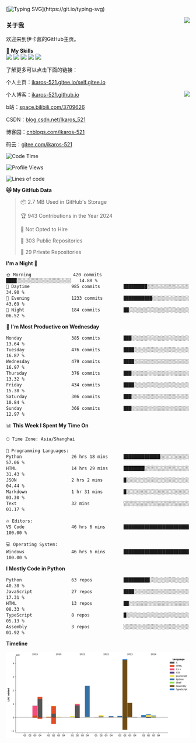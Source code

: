 [![Typing SVG](https://readme-typing-svg.herokuapp.com?size=25&duration=3000&color=8C43EA&vCenter=true&width=200&height=40&lines=Hi+Welcome+%F0%9F%91%8B%F0%9F%8F%BB;I'm+Love丶伊卡洛斯~~)](https://git.io/typing-svg)

<a href="#">
  <img align="right" src="https://github-readme-stats.vercel.app/api?username=Ikaros-521&count_private=true&show_icons=true&bg_color=15,f2f7fd,E0EAFC" />
</a>

### 关于我

欢迎来到伊卡酱的GitHub主页。

🌟 **My Skills**  
![](https://img.shields.io/badge/-C-A8B9CC?style=flat-square&logo=C&logoColor=fff)
![](https://img.shields.io/badge/-Python-3776AB?style=flat-square&logo=Python&logoColor=fff)
![](https://img.shields.io/badge/-JavaScript-F7DF1E?style=flat-square&logo=JavaScript&logoColor=fff)
![](https://img.shields.io/badge/-C++-00599C?style=flat-square&logo=Cpp&logoColor=fff)
![](https://img.shields.io/badge/-Linux-000000?style=flat-square&logo=Linux&logoColor=fff)

了解更多可以点击下面的链接：  

个人主页：[ikaros-521.gitee.io/self.gitee.io](https://ikaros-521.gitee.io/self.gitee.io/)  

<img align='right' src="https://github.com/Ikaros-521/Ikaros-521/assets/40910637/3a5e50bc-91dc-4aa5-b7a0-8b27ad1c2b33" height="330">

个人博客：[ikaros-521.github.io](https://ikaros-521.github.io/)  

b站：[space.bilibili.com/3709626](https://space.bilibili.com/3709626)  

CSDN：[blog.csdn.net/Ikaros_521](https://blog.csdn.net/Ikaros_521)  

博客园：[cnblogs.com/ikaros-521](https://www.cnblogs.com/ikaros-521)  

码云：[gitee.com/ikaros-521](https://gitee.com/ikaros-521)  


<!--START_SECTION:waka-->
![Code Time](http://img.shields.io/badge/Code%20Time-1%2C781%20hrs%2037%20mins-blue)

![Profile Views](http://img.shields.io/badge/Profile%20Views-12-blue)

![Lines of code](https://img.shields.io/badge/From%20Hello%20World%20I%27ve%20Written-13.0%20million%20lines%20of%20code-blue)

**🐱 My GitHub Data** 

> 📦 2.7 MB Used in GitHub's Storage 
 > 
> 🏆 943 Contributions in the Year 2024
 > 
> 🚫 Not Opted to Hire
 > 
> 📜 303 Public Repositories 
 > 
> 🔑 29 Private Repositories 
 > 
**I'm a Night 🦉** 

```text
🌞 Morning                420 commits         ████░░░░░░░░░░░░░░░░░░░░░   14.88 % 
🌆 Daytime                985 commits         █████████░░░░░░░░░░░░░░░░   34.90 % 
🌃 Evening                1233 commits        ███████████░░░░░░░░░░░░░░   43.69 % 
🌙 Night                  184 commits         ██░░░░░░░░░░░░░░░░░░░░░░░   06.52 % 
```
📅 **I'm Most Productive on Wednesday** 

```text
Monday                   385 commits         ███░░░░░░░░░░░░░░░░░░░░░░   13.64 % 
Tuesday                  476 commits         ████░░░░░░░░░░░░░░░░░░░░░   16.87 % 
Wednesday                479 commits         ████░░░░░░░░░░░░░░░░░░░░░   16.97 % 
Thursday                 376 commits         ███░░░░░░░░░░░░░░░░░░░░░░   13.32 % 
Friday                   434 commits         ████░░░░░░░░░░░░░░░░░░░░░   15.38 % 
Saturday                 306 commits         ███░░░░░░░░░░░░░░░░░░░░░░   10.84 % 
Sunday                   366 commits         ███░░░░░░░░░░░░░░░░░░░░░░   12.97 % 
```


📊 **This Week I Spent My Time On** 

```text
🕑︎ Time Zone: Asia/Shanghai

💬 Programming Languages: 
Python                   26 hrs 18 mins      ██████████████░░░░░░░░░░░   57.06 % 
HTML                     14 hrs 29 mins      ████████░░░░░░░░░░░░░░░░░   31.43 % 
JSON                     2 hrs 2 mins        █░░░░░░░░░░░░░░░░░░░░░░░░   04.44 % 
Markdown                 1 hr 31 mins        █░░░░░░░░░░░░░░░░░░░░░░░░   03.30 % 
Text                     32 mins             ░░░░░░░░░░░░░░░░░░░░░░░░░   01.17 % 

🔥 Editors: 
VS Code                  46 hrs 6 mins       █████████████████████████   100.00 % 

💻 Operating System: 
Windows                  46 hrs 6 mins       █████████████████████████   100.00 % 
```

**I Mostly Code in Python** 

```text
Python                   63 repos            ██████████░░░░░░░░░░░░░░░   40.38 % 
JavaScript               27 repos            ████░░░░░░░░░░░░░░░░░░░░░   17.31 % 
HTML                     13 repos            ██░░░░░░░░░░░░░░░░░░░░░░░   08.33 % 
TypeScript               8 repos             █░░░░░░░░░░░░░░░░░░░░░░░░   05.13 % 
Assembly                 3 repos             ░░░░░░░░░░░░░░░░░░░░░░░░░   01.92 % 
```



**Timeline**

![Lines of Code chart](https://raw.githubusercontent.com/Ikaros-521/Ikaros-521/main/assets/bar_graph.png)


<!--END_SECTION:waka-->


<!--
**Ikaros-521/Ikaros-521** is a ✨ _special_ ✨ repository because its `README.md` (this file) appears on your GitHub profile.

Here are some ideas to get you started:

- 🔭 I’m currently working on ...
- 🌱 I’m currently learning ...
- 👯 I’m looking to collaborate on ...
- 🤔 I’m looking for help with ...
- 💬 Ask me about ...
- 📫 How to reach me: ...
- 😄 Pronouns: ...
- ⚡ Fun fact: ...
-->
